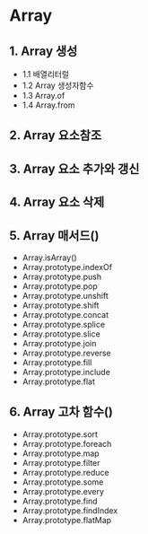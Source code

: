 # Array 

## 1. Array  생성 
- 1.1 배열리터럴 
- 1.2 Array 생성자함수 
- 1.3 Array.of
- 1.4 Array.from 

## 2. Array  요소참조

## 3. Array  요소 추가와 갱신

## 4. Array  요소 삭제 

## 5. Array 매서드()
- Array.isArray()
- Array.prototype.indexOf
- Array.prototype.push
- Array.prototype.pop
- Array.prototype.unshift
- Array.prototype.shift
- Array.prototype.concat
- Array.prototype.splice
- Array.prototype.slice
- Array.prototype.join
- Array.prototype.reverse
- Array.prototype.fill
- Array.prototype.include
- Array.prototype.flat

## 6. Array 고차 함수()
- Array.prototype.sort
- Array.prototype.foreach
- Array.prototype.map
- Array.prototype.filter
- Array.prototype.reduce
- Array.prototype.some
- Array.prototype.every
- Array.prototype.find
- Array.prototype.findIndex
- Array.prototype.flatMap 





